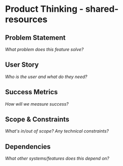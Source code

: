 # Product Thinking - shared-resources

## Problem Statement
*What problem does this feature solve?*

## User Story
*Who is the user and what do they need?*

## Success Metrics
*How will we measure success?*

## Scope & Constraints
*What's in/out of scope? Any technical constraints?*

## Dependencies
*What other systems/features does this depend on?*